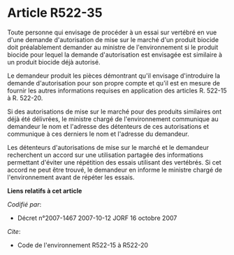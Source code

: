 # Article R522-35

Toute personne qui envisage de procéder à un essai sur vertébré en vue d'une demande d'autorisation de mise sur le marché
d'un produit biocide doit préalablement demander au ministre de l'environnement si le produit biocide pour lequel la demande
d'autorisation est envisagée est similaire à un produit biocide déjà autorisé.

Le demandeur produit les pièces démontrant qu'il envisage d'introduire la demande d'autorisation pour son propre compte et
qu'il est en mesure de fournir les autres informations requises en application des articles R. 522-15 à R. 522-20.

Si des autorisations de mise sur le marché pour des produits similaires ont déjà été délivrées, le ministre chargé de
l'environnement communique au demandeur le nom et l'adresse des détenteurs de ces autorisations et communique à ces derniers
le nom et l'adresse du demandeur.

Les détenteurs d'autorisations de mise sur le marché et le demandeur recherchent un accord sur une utilisation partagée des
informations permettant d'éviter une répétition des essais utilisant des vertébrés. Si cet accord ne peut être trouvé, le
demandeur en informe le ministre chargé de l'environnement avant de répéter les essais.

**Liens relatifs à cet article**

_Codifié par_:

  - Décret n°2007-1467 2007-10-12 JORF 16 octobre 2007

_Cite_:

  - Code de l'environnement R522-15 à R522-20
